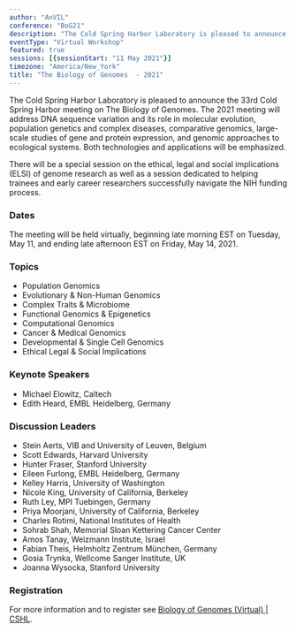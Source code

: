```yaml
---
author: "AnVIL"
conference: "BoG21"
description: "The Cold Spring Harbor Laboratory is pleased to announce the 33rd Cold Spring Harbor meeting on The Biology of Genomes."
eventType: "Virtual Workshop"
featured: true
sessions: [{sessionStart: "11 May 2021"}]
timezone: "America/New_York"
title: "The Biology of Genomes  - 2021"
---
```


<event-hero></event-hero>


The Cold Spring Harbor Laboratory is pleased to announce the 33rd Cold Spring Harbor meeting on The Biology of Genomes. The 2021 meeting will address DNA sequence variation and its role in molecular evolution, population genetics and complex diseases, comparative genomics, large-scale studies of gene and protein expression, and genomic approaches to ecological systems. Both technologies and applications will be emphasized.

There will be a special session on the ethical, legal and social implications (ELSI) of genome research as well as a session dedicated to helping trainees and early career researchers successfully navigate the NIH funding process. 

### Dates

The meeting will be held virtually, beginning late morning EST on Tuesday, May 11, and ending late afternoon EST on Friday, May 14, 2021.


### Topics

- Population Genomics
- Evolutionary & Non-Human Genomics
- Complex Traits & Microbiome
- Functional Genomics & Epigenetics
- Computational Genomics
- Cancer & Medical Genomics
- Developmental & Single Cell Genomics
- Ethical Legal & Social Implications

### Keynote Speakers
- Michael Elowitz, Caltech
- Edith Heard, EMBL Heidelberg, Germany

### Discussion Leaders

- Stein Aerts, VIB and University of Leuven, Belgium
- Scott Edwards, Harvard University
- Hunter Fraser, Stanford University
- Eileen Furlong, EMBL Heidelberg, Germany
- Kelley Harris, University of Washington
- Nicole King, University of California, Berkeley
- Ruth Ley, MPI Tuebingen, Germany
- Priya Moorjani, University of California, Berkeley
- Charles Rotimi, National Institutes of Health
- Sohrab Shah, Memorial Sloan Kettering Cancer Center
- Amos Tanay, Weizmann Institute, Israel
- Fabian Theis, Helmholtz Zentrum München, Germany
- Gosia Trynka, Wellcome Sanger Institute, UK
- Joanna Wysocka, Stanford University


### Registration
For more information and to register see [Biology of Genomes (Virtual) | CSHL](https://meetings.cshl.edu/meetings.aspx?meet=GENOME&year=21).
